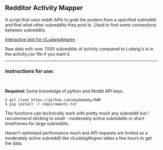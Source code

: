 ## Redditor Activity Mapper

A script that uses reddit APIs to grab the posters from a specified subreddit and find what other subreddits they post to. Used to find some connections between subreddits.

[Interactive plot for r/LudwigAhgren](https://chart-studio.plotly.com/~brandon-info/3)

Raw data with over 7000 subreddits of activity compared to Ludwig's is in the activity.csv file if you want it.
<hr>

### Instructions for use:
<br>

**Required:** Some knowledge of python and Reddit API keys.

```
$ git clone https://github.com/maybemaby/RAM
$ pip install -r requirements.txt
```

The functions can technically work with pretty much any subreddit but I reccommend sticking to small - moderately active subreddits or short timeframes for large subreddits. 

Haven't optimised performance much and API requests are limited so a moderately active subreddit like r/LudwigAhgren takes a few hours to get the data.